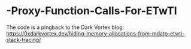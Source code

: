 # -Proxy-Function-Calls-For-ETwTI
The code is a pingback to the Dark Vortex blog: https://0xdarkvortex.dev/hiding-memory-allocations-from-mdatp-etwti-stack-tracing/
